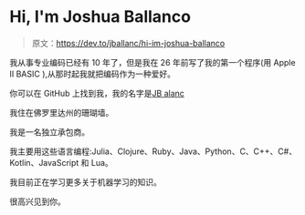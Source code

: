 # Hi, I'm Joshua Ballanco

> 原文：<https://dev.to/jballanc/hi-im-joshua-ballanco>

我从事专业编码已经有 10 年了，但是我在 26 年前写了我的第一个程序(用 Apple II BASIC ),从那时起我就把编码作为一种爱好。

你可以在 GitHub 上找到我，我的名字是[JB alanc](https://github.com/jballanc)

我住在佛罗里达州的珊瑚墙。

我是一名独立承包商。

我主要用这些语言编程:Julia、Clojure、Ruby、Java、Python、C、C++、C#、Kotlin、JavaScript 和 Lua。

我目前正在学习更多关于机器学习的知识。

很高兴见到你。